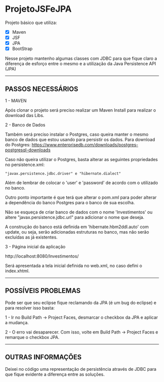 # ProjetoJSFeJPA
Projeto básico que utiliza:

- [X] Maven
- [X] JSF
- [X] JPA
- [X] BootStrap

Nesse projeto mantenho algumas classes com JDBC para que fique claro a diferença de esforço entre o mesmo e a utilização da Java Persistence API (JPA)

----------------------
PASSOS NECESSÁRIOS
----------------------
1 - MAVEN

Após clonar o projeto será preciso realizar um Maven Install para realizar o download das Libs.

2 - Banco de Dados

Também será preciso instalar o Postgres, caso queira manter o mesmo banco de dados que estou usando para persistir os dados.
Para download do Postgres: https://www.enterprisedb.com/downloads/postgres-postgresql-downloads

Caso não queira utilizar o Postgres, basta alterar as seguintes propriedades no persistence.xml:

```
"javax.persistence.jdbc.driver" e "hibernate.dialect"
```

Além de lembrar de colocar o 'user' e 'password' de acordo com o utilizado no banco.

Outro ponto importante é que terá que alterar o pom.xml para poder alterar a dependência do banco Postgres para o banco de sua escolha.

Não se esqueça de criar banco de dados com o nome 'Investimentos' ou altere "javax.persistence.jdbc.url" para adicionar o nome que deseja.

A construção do banco está definida em 'hibernate.hbm2ddl.auto' com update, ou seja, serão adicionadas estruturas no banco, mas não serão excluídas as já existentes.

3 - Página inicial da aplicação

http://localhost:8080/Investimentos/

Será apresentada a tela inicial definida no web.xml, no caso defini o index.xhtml.

----------------------
POSSÍVEIS PROBLEMAS
----------------------
Pode ser que seu eclipse fique reclamando da JPA (é um bug do eclipse) e para resolver isso basta:

1 - Ir no Build Path -> Project Faces, desmarcar o checkbox da JPA e aplicar a mudança.

2 - O erro vai desaparecer. Com isso, volte em Build Path -> Project Faces e remarque o checkbox JPA.

----------------------
OUTRAS INFORMAÇÕES
----------------------
Deixei no código uma representação de persistência através de JDBC para que fique evidente a diferença entre as soluções.

